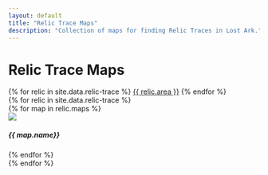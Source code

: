 ```yaml
---
layout: default
title: "Relic Trace Maps"
description: "Collection of maps for finding Relic Traces in Lost Ark."
---
```


<h1>Relic Trace Maps</h1>

<div class="nav nav-tabs" id="Relic-tab" role="tablist" aria-orientation="vertical">
  {% for relic in site.data.relic-trace %}
  <a class="nav-link {% if relic.area == 'Arthetine' %}active{% endif %}" id="{{ relic.area | slugify }}-tab" data-toggle="tab" href="#{{ relic.area | slugify }}-content" role="tab">{{ relic.area }}</a>
  {% endfor %}
</div>
<div class="tab-content" id="Relic-tabContent">
  {% for relic in site.data.relic-trace %}
  <div class="tab-pane row fade {% if relic.area == 'Arthetine' %}show active{% endif %}" id="{{ relic.area | slugify }}-content" role="tabpanel">
    {% for map in relic.maps %}
    <div class="card col-sm-3">
      <img src="/assets/img/relic-trace/{{ relic.area }} - {{ map.name}}.png" class="card-img-top">
      <div class="card-body">
        <h5 class="card-title">{{ map.name}}</h5>
      </div>
    </div>
    {% endfor %}
  </div>
  {% endfor %}
</div>
